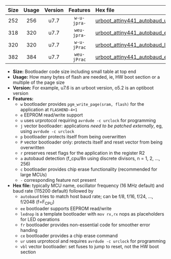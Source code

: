 |Size|Usage|Version|Features|Hex file|
|:-:|:-:|:-:|:-:|:--|
|252|256|u7.7|`w-u-jpra-`|[urboot_attiny441_autobaud_ur_vbl.hex](https://raw.githubusercontent.com/stefanrueger/urboot.hex/main/mcus/attiny441/autobaud/urboot_attiny441_autobaud_ur_vbl.hex)|
|318|320|u7.7|`weu-jpra-`|[urboot_attiny441_autobaud_ee_ur_vbl.hex](https://raw.githubusercontent.com/stefanrueger/urboot.hex/main/mcus/attiny441/autobaud/urboot_attiny441_autobaud_ee_ur_vbl.hex)|
|320|320|u7.7|`w-u-jPrac`|[urboot_attiny441_autobaud_lednop_fr_ce_ur_vbl.hex](https://raw.githubusercontent.com/stefanrueger/urboot.hex/main/mcus/attiny441/autobaud/urboot_attiny441_autobaud_lednop_fr_ce_ur_vbl.hex)|
|382|384|u7.7|`weu-jPrac`|[urboot_attiny441_autobaud_ee_lednop_fr_ce_ur_vbl.hex](https://raw.githubusercontent.com/stefanrueger/urboot.hex/main/mcus/attiny441/autobaud/urboot_attiny441_autobaud_ee_lednop_fr_ce_ur_vbl.hex)|

- **Size:** Bootloader code size including small table at top end
- **Usage:** How many bytes of flash are needed, ie, HW boot section or a multiple of the page size
- **Version:** For example, u7.6 is an urboot version, o5.2 is an optiboot version
- **Features:**
  + `w` bootloader provides `pgm_write_page(sram, flash)` for the application at `FLASHEND-4+1`
  + `e` EEPROM read/write support
  + `u` uses urprotocol requiring `avrdude -c urclock` for programming
  + `j` vector bootloader: applications *need to be patched externally*, eg, using `avrdude -c urclock`
  + `p` bootloader protects itself from being overwritten
  + `P` vector bootloader only: protects itself and reset vector from being overwritten
  + `r` preserves reset flags for the application in the register R2
  + `a` autobaud detection (f_cpu/8n using discrete divisors, n = 1, 2, ..., 256)
  + `c` bootloader provides chip erase functionality (recommended for large MCUs)
  + `-` corresponding feature not present
- **Hex file:** typically MCU name, oscillator frequency (16 MHz default) and baud rate (115200 default) followed by
  + `autobaud` tries to match host baud rate; can be f/8, f/16, f/24, ..., f/2048 (f=F<sub>CPU</sub>)
  + `ee` bootloader supports EEPROM read/write
  + `lednop` is a template bootloader with `mov rx,rx` nops as placeholders for LED operations
  + `fr` bootloader provides non-essential code for smoother error handing
  + `ce` bootloader provides a chip erase command
  + `ur` uses urprotocol and requires `avrdude -c urclock` for programming
  + `vbl` vector bootloader: set fuses to jump to reset, not the HW boot section

